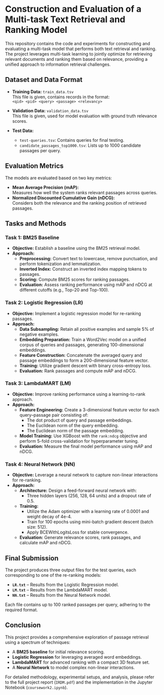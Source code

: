 # Construction and Evaluation of a Multi-task Text Retrieval and Ranking Model

This repository contains the code and experiments for constructing and evaluating a multi-task model that performs both text retrieval and ranking. The project leverages multi-task learning to jointly optimize for retrieving relevant documents and ranking them based on relevance, providing a unified approach to information retrieval challenges.

## Dataset and Data Format

- **Training Data:** `train_data.tsv`  
  This file is given, contains records in the format:  
  `<qid> <pid> <query> <passage> <relevancy>`

- **Validation Data:** `validation_data.tsv`  
  This file is given, used for model evaluation with ground truth relevance scores.

- **Test Data:**  
  - `test-queries.tsv`: Contains queries for final testing.  
  - `candidate_passages_top1000.tsv`: Lists up to 1000 candidate passages per query.

## Evaluation Metrics

The models are evaluated based on two key metrics:
- **Mean Average Precision (mAP):**  
  Measures how well the system ranks relevant passages across queries.
- **Normalized Discounted Cumulative Gain (nDCG):**  
  Considers both the relevance and the ranking position of retrieved passages.

## Tasks and Methods

### Task 1: BM25 Baseline
- **Objective:** Establish a baseline using the BM25 retrieval model.
- **Approach:**
  - **Preprocessing:** Convert text to lowercase, remove punctuation, and perform tokenization and lemmatization.
  - **Inverted Index:** Construct an inverted index mapping tokens to passages.
  - **Scoring:** Compute BM25 scores for ranking passages.
  - **Evaluation:** Assess ranking performance using mAP and nDCG at different cutoffs (e.g., Top-20 and Top-100).

### Task 2: Logistic Regression (LR)
- **Objective:** Implement a logistic regression model for re-ranking passages.
- **Approach:**
  - **Data Subsampling:** Retain all positive examples and sample 5% of negative examples.
  - **Embedding Preparation:** Train a Word2Vec model on a unified corpus of queries and passages, generating 100-dimensional embeddings.
  - **Feature Construction:** Concatenate the averaged query and passage embeddings to form a 200-dimensional feature vector.
  - **Training:** Utilize gradient descent with binary cross-entropy loss.
  - **Evaluation:** Rank passages and compute mAP and nDCG.

### Task 3: LambdaMART (LM)
- **Objective:** Improve ranking performance using a learning-to-rank approach.
- **Approach:**
  - **Feature Engineering:** Create a 3-dimensional feature vector for each query–passage pair consisting of:
    - The dot product of query and passage embeddings.
    - The Euclidean norm of the query embedding.
    - The Euclidean norm of the passage embedding.
  - **Model Training:** Use XGBoost with the `rank:ndcg` objective and perform 5-fold cross-validation for hyperparameter tuning.
  - **Evaluation:** Measure the final model performance using mAP and nDCG.

### Task 4: Neural Network (NN)
- **Objective:** Leverage a neural network to capture non-linear interactions for re-ranking.
- **Approach:**
  - **Architecture:** Design a feed-forward neural network with:
    - Three hidden layers (256, 128, 64 units) and a dropout rate of 0.5.
  - **Training:**  
    - Utilize the Adam optimizer with a learning rate of 0.0001 and weight decay of 4e-4.
    - Train for 100 epochs using mini-batch gradient descent (batch size: 512).
    - Apply BCEWithLogitsLoss for stable convergence.
  - **Evaluation:** Generate relevance scores, rank passages, and calculate mAP and nDCG.

## Final Submission

The project produces three output files for the test queries, each corresponding to one of the re-ranking models:
- **`LR.txt`** – Results from the Logistic Regression model.
- **`LM.txt`** – Results from the LambdaMART model.
- **`NN.txt`** – Results from the Neural Network model.

Each file contains up to 100 ranked passages per query, adhering to the required format.

## Conclusion

This project provides a comprehensive exploration of passage retrieval using a spectrum of techniques:
- A **BM25 baseline** for initial relevance scoring.
- **Logistic Regression** for leveraging averaged word embeddings.
- **LambdaMART** for advanced ranking with a compact 3D feature set.
- A **Neural Network** to model complex non-linear interactions.

For detailed methodology, experimental setups, and analysis, please refer to the full project report (`IRDM.pdf`) and the implementation in the Jupyter Notebook (`coursework2.ipynb`).
